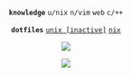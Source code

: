 <p align="center">
  <code><b>knowledge</b></code>
  <code>u/nix</code>
  <code>n/vim</code>
  <code>web</code>
  <code>c/++</code>
</p>

<p align="center">
  <code><b>dotfiles</b></code>
  <code><a href="https://github.com/vollowx/unixconf">unix [inactive]</a></code>
  <code><a href="https://github.com/vollowx/nixconf">nix</a></code>
</p>

<p align="center">
  <img src="https://github-readme-stats.vercel.app/api?username=vollowx&show_icons=true&bg_color=1e1e2e&text_color=cdd6f4&icon_color=cba6f7&title_color=94e2d5&border_color=313244" />
</p>

<p align="center">
  <img src="https://github-readme-stats.vercel.app/api/wakatime?username=vollowx&layout=compact&bg_color=1e1e2e&text_color=cdd6f4&icon_color=cba6f7&title_color=94e2d5&border_color=313244" />
</p>
